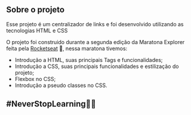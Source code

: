## Sobre o projeto

Esse projeto é um centralizador de links e foi desenvolvido utilizando as tecnologias HTML e CSS

O projeto foi construido durante a segunda edição da Maratona Explorer feita pela [Rocketseat](https://github.com/Rocketseat) 💜, nessa maratona tivemos:

- Introdução a HTML, suas principais Tags e funcionalidades;
- Introdução a CSS, suas principais funcionalidades e estilização do projeto;
- Flexbox no CSS;
- Introdução a pseudo classes no CSS.

## #NeverStopLearning💜🚀
